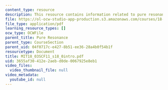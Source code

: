 ```yaml
---
content_type: resource
description: This resource contains information related to pure resonance.
file: https://ol-ocw-studio-app-production.s3.amazonaws.com/courses/18-03sc-differential-equations-fall-2011/3655af30412e2aebd0de0067925e8eb1_MIT18_03SCF11_s18_0intro.pdf
file_type: application/pdf
learning_resource_types: []
ocw_type: OCWFile
parent_title: Pure Resonance
parent_type: CourseSection
parent_uid: 04f0717c-e427-8b51-ee36-28a4b0f54b1f
resourcetype: Document
title: MIT18_03SCF11_s18_0intro.pdf
uid: 3655af30-412e-2aeb-d0de-0067925e8eb1
video_files:
  video_thumbnail_file: null
video_metadata:
  youtube_id: null
---
```

